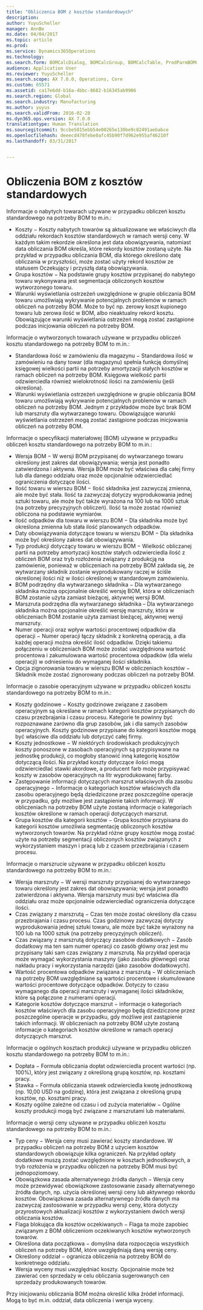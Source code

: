 ```yaml
---
title: "Obliczenia BOM z kosztów standardowych"
description: 
author: YuyuScheller
manager: AnnBe
ms.date: 04/04/2017
ms.topic: article
ms.prod: 
ms.service: Dynamics365Operations
ms.technology: 
ms.search.form: BOMCalcDialog, BOMCalcGroup, BOMCalcTable, ProdParmBOMCalc
audience: Application User
ms.reviewer: YuyuScheller
ms.search.scope: AX 7.0.0, Operations, Core
ms.custom: 65571
ms.assetid: ca17e6dd-b16a-4bbc-8682-b16345ab9906
ms.search.region: Global
ms.search.industry: Manufacturing
ms.author: yuyus
ms.search.validFrom: 2016-02-28
ms.dyn365.ops.version: AX 7.0.0
translationtype: Human Translation
ms.sourcegitcommit: 9ccbe5815ebb54e00265e130be9c82491aebabce
ms.openlocfilehash: deeecd478febe0afc45b90f7d962e955af46210f
ms.lasthandoff: 03/31/2017


---
```


# <a name="bom-calculations-with-standard-costs"></a>Obliczenia BOM z kosztów standardowych



Informacje o nabytych towarach używane w przypadku obliczeń kosztu standardowego na potrzeby BOM to m.in.:
-   Koszty − Koszty nabytych towarów są aktualizowane we właściwych dla oddziału rekordach kosztów standardowych w ramach wersji ceny. W każdym takim rekordzie określona jest data obowiązywania, natomiast data obliczania BOM określa, które rekordy kosztów zostaną użyte. Na przykład w przypadku obliczania BOM, dla którego określono datę obliczania w przyszłości, może zostać użyty rekord kosztów ze statusem Oczekujący i przyszłą datą obowiązywania.
-   Grupa kosztów − Na podstawie grupy kosztów przypisanej do nabytego towaru wykonywana jest segmentacja obliczonych kosztów wytworzonego towaru.
-   Warunki wyświetlania ostrzeżeń uwzględnione w grupie obliczania BOM towaru umożliwiają wykrywanie potencjalnych problemów w ramach obliczeń na potrzeby BOM. Może to być np. zerowy koszt kupionego towaru lub zerowa ilość w BOM, albo nieaktualny rekord kosztu. Obowiązujące warunki wyświetlania ostrzeżeń mogą zostać zastąpione podczas inicjowania obliczeń na potrzeby BOM.

Informacje o wytworzonych towarach używane w przypadku obliczeń kosztu standardowego na potrzeby BOM to m.in.:
-   Standardowa ilość w zamówieniu dla magazynu − Standardowa ilość w zamówieniu na dany towar (dla magazynu) spełnia funkcję domyślnej księgowej wielkości partii na potrzeby amortyzacji stałych kosztów w ramach obliczeń na potrzeby BOM. Księgowa wielkość partii odzwierciedla również wielokrotność ilości na zamówieniu (jeśli określona).
-   Warunki wyświetlania ostrzeżeń uwzględnione w grupie obliczania BOM towaru umożliwiają wykrywanie potencjalnych problemów w ramach obliczeń na potrzeby BOM. Jednym z przykładów może być brak BOM lub marszruty dla wytwarzanego towaru. Obowiązujące warunki wyświetlania ostrzeżeń mogą zostać zastąpione podczas inicjowania obliczeń na potrzeby BOM.

Informacje o specyfikacji materiałowej (BOM) używane w przypadku obliczeń kosztu standardowego na potrzeby BOM to m.in.:
-   Wersja BOM − W wersji BOM przypisanej do wytwarzanego towaru określony jest zakres dat obowiązywania; wersja jest ponadto zatwierdzona i aktywna. Wersja BOM może być właściwa dla całej firmy lub dla danego oddziału oraz może opcjonalnie odzwierciedlać ograniczenia dotyczące ilości.
-   Ilość towaru w wierszu BOM − Ilość składnika jest zazwyczaj zmienna, ale może być stała. Ilość ta zazwyczaj dotyczy wyprodukowania jednej sztuki towaru, ale może być także wyrażona na 100 lub na 1000 sztuk (na potrzeby precyzyjnych obliczeń). Ilość ta może zostać również obliczona na podstawie wymiarów.
-   Ilość odpadków dla towaru w wierszu BOM − Dla składnika może być określona zmienna lub stała ilość planowanych odpadków.
-   Daty obowiązywania dotyczące towaru w wierszu BOM − Dla składnika może być określony zakres dat obowiązywania.
-   Typ produkcji dotyczący towaru w wierszu BOM − Wielkość obliczanej partii na potrzeby amortyzacji kosztów stałych odzwierciedla ilość z obliczeń BOM oraz tryb rozłożenia związany z produkcją na zamówienie, ponieważ w obliczeniach na potrzeby BOM zakłada się, że wytwarzany składnik zostanie wyprodukowany raczej w ściśle określonej ilości niż w ilości określonej w standardowym zamówieniu.
-   BOM podrzędny dla wytwarzanego składnika − Dla wytwarzanego składnika można opcjonalnie określić wersję BOM, która w obliczeniach BOM zostanie użyta zamiast bieżącej, aktywnej wersji BOM.
-   Marszruta podrzędna dla wytwarzanego składnika – Dla wytwarzanego składnika można opcjonalnie określić wersję marszruty, która w obliczeniach BOM zostanie użyta zamiast bieżącej, aktywnej wersji marszruty.
-   Numer operacji oraz wpływ wartości procentowej odpadków dla operacji − Numer operacji łączy składnik z konkretną operacją, a dla każdej operacji można określić ilość odpadków. Dzięki takiemu połączeniu w obliczeniach BOM może zostać uwzględniona wartość procentowa i zakumulowana wartość procentowa odpadków (dla wielu operacji) w odniesieniu do wymaganej ilości składnika.
-   Opcja zignorowania towaru w wierszu BOM w obliczeniach kosztów − Składnik może zostać zignorowany podczas obliczeń na potrzeby BOM.

Informacje o zasobie operacyjnym używane w przypadku obliczeń kosztu standardowego na potrzeby BOM to m.in.:
-   Koszty godzinowe − Koszty godzinowe związane z zasobem operacyjnym są określane w ramach kategorii kosztów przypisanych do czasu przezbrajania i czasu procesu. Kategorie te powinny być rozpoznawane zarówno dla grup zasobów, jak i dla samych zasobów operacyjnych. Koszty godzinowe przypisane do kategorii kosztów mogą być właściwe dla oddziału lub dotyczyć całej firmy.
-   Koszty jednostkowe − W niektórych środowiskach produkcyjnych koszty ponoszone w zasobach operacyjnych są przypisywane na jednostkę produkcji, co mogłoby stanowić inną kategorię kosztów dotyczącą ilości. Na przykład koszty dotyczące ilości mogą odzwierciedlać stawki akordowe, a producent farb może przypisywać koszty w zasobów operacyjnych na litr wyprodukowanej farby.
-   Zastępowanie informacji dotyczących marszrut właściwych dla zasobu operacyjnego − Informacje o kategoriach kosztów właściwych dla zasobu operacyjnego będą dziedziczone przez poszczególne operacje w przypadku, gdy możliwe jest zastąpienie takich informacji. W obliczeniach na potrzeby BOM użyte zostaną informacje o kategoriach kosztów określone w ramach operacji dotyczących marszrut.
-   Grupa kosztów dla kategorii kosztów − Grupa kosztów przypisana do kategorii kosztów umożliwia segmentację obliczonych kosztów wytworzonych towarów. Na przykład różne grupy kosztów mogą zostać użyte na potrzeby segmentacji obliczonych kosztów związanych z wykorzystaniem maszyn i pracą lub z czasem przezbrajania i czasem procesu.

Informacje o marszrucie używane w przypadku obliczeń kosztu standardowego na potrzeby BOM to m.in.:
-   Wersja marszruty − W wersji marszruty przypisanej do wytwarzanego towaru określony jest zakres dat obowiązywania; wersja jest ponadto zatwierdzona i aktywna. Wersja marszruty musi być właściwa dla oddziału oraz może opcjonalnie odzwierciedlać ograniczenia dotyczące ilości.
-   Czas związany z marszrutą − Czas ten może zostać określony dla czasu przezbrajania i czasu procesu. Czas godzinowy zazwyczaj dotyczy wyprodukowania jednej sztuki towaru, ale może być także wyrażony na 100 lub na 1000 sztuk (na potrzeby precyzyjnych obliczeń).
-   Czas związany z marszrutą dotyczący zasobów dodatkowych − Zasób dodatkowy ma ten sam numer operacji co zasób główny oraz jest mu przypisany taki sam czas związany z marszrutą. Na przykład operacja może wymagać wykorzystania maszyny (jako zasobu głównego) oraz nakładu pracy i wykorzystania narzędzi (jako zasobów dodatkowych).
-   Wartość procentowa odpadków związana z marszrutą − W obliczeniach na potrzeby BOM uwzględniane są wartości procentowe i skumulowane wartości procentowe dotyczące odpadków. Dotyczy to czasu wymaganego dla operacji marszruty i wymaganej ilości składników, które są połączone z numerami operacji.
-   Kategorie kosztów dotyczące marszrut − informacje o kategoriach kosztów właściwych dla zasobu operacyjnego będą dziedziczone przez poszczególne operacje w przypadku, gdy możliwe jest zastąpienie takich informacji. W obliczeniach na potrzeby BOM użyte zostaną informacje o kategoriach kosztów określone w ramach operacji dotyczących marszrut.

Informacje o ogólnych kosztach produkcji używane w przypadku obliczeń kosztu standardowego na potrzeby BOM to m.in.:
-   Dopłata − Formuła obliczania dopłat odzwierciedla procent wartości (np. 100%), który jest związany z określoną grupą kosztów, np. kosztami pracy.
-   Stawka − Formuła obliczania stawek odzwierciedla kwotę jednostkową (np. 10,00 USD na godzinę), która jest związana z określoną grupą kosztów, np. kosztami pracy.
-   Koszty ogólne zależne od czasu i od zużycia materiałów − Ogólne koszty produkcji mogą być związane z marszrutami lub materiałami.

Informacje o wersji ceny używane w przypadku obliczeń kosztu standardowego na potrzeby BOM to m.in.:
-   Typ ceny − Wersja ceny musi zawierać koszty standardowe. W przypadku obliczeń na potrzeby BOM z użyciem kosztów standardowych obowiązuje kilka ograniczeń. Na przykład opłaty dodatkowe muszą zostać uwzględnione w kosztach jednostkowych, a tryb rozłożenia w przypadku obliczeń na potrzeby BOM musi być jednopoziomowy.
-   Obowiązkowa zasada alternatywnego źródła danych − Wersja ceny może przewidywać obowiązkowe zastosowanie zasady alternatywnego źródła danych, np. użycia określonej wersji ceny lub aktywnego rekordu kosztów. Obowiązkowa zasada alternatywnego źródła danych ma zazwyczaj zastosowanie w przypadku wersji ceny, która dotyczy przyrostowych aktualizacji kosztów z wykorzystaniem dwóch wersji obliczania kosztów.
-   Flaga blokująca dla kosztów oczekiwanych − Flaga ta może zapobiec związanym z BOM obliczeniom oczekiwanych kosztów wytworzonych towarów.
-   Określona data początkowa − domyślna data rozpoczęcia wszystkich obliczeń na potrzeby BOM, które uwzględniają daną wersję ceny.
-   Określony oddział − ogranicza obliczenia na potrzeby BOM do konkretnego oddziału.
-   Wersja wyceny musi uwzględniać koszty. Opcjonalnie może też zawierać cen sprzedaży w celu obliczania sugerowanych cen sprzedaży produkowanych towarów.

Przy inicjowaniu obliczania BOM można określić kilka źródeł informacji. Mogą to być m.in. oddział, data obliczenia i wersja wyceny.




